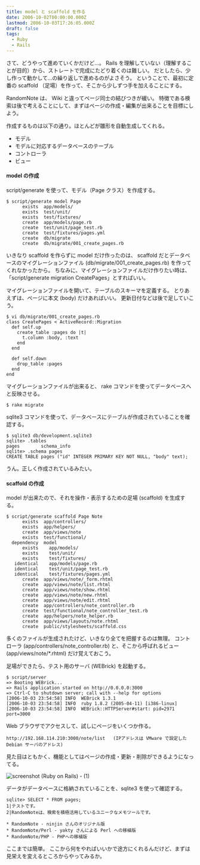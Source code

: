 ```yaml
---
title: model と scaffold を作る
date: 2006-10-02T00:00:00.000Z
lastmod: 2006-10-03T17:26:05.000Z
draft: false
tags:
  - Ruby
  - Rails
---
```


さて、どうやって進めていくかだけど…。 Rails を理解していない（理解することが目的）から、ストレートで完成にたどり着くのは難しい。 だとしたら、少し作って動かして…の繰り返しで進めるのがよさそう。 ということで、最初に定番の scaffold （足場）を作って、そこから少しずつ手を加えることにする。

RandomNote は、 Wiki と違ってページ同士の結びつきが緩い。 特徴である検索は後で考えることにして、まずはページの作成・編集が出来ることを目標にしよう。

作成するものは以下の通り。ほとんどが雛形を自動生成してくれる。

* モデル
* モデルに対応するデータベースのテーブル
* コントローラ
* ビュー

#### model の作成

script/generate を使って、モデル（Page クラス）を作成する。

```
$ script/generate model Page
      exists  app/models/
      exists  test/unit/
      exists  test/fixtures/
      create  app/models/page.rb
      create  test/unit/page_test.rb
      create  test/fixtures/pages.yml
      create  db/migrate
      create  db/migrate/001_create_pages.rb
```

いきなり scaffold を作らずに model だけ作ったのは、 scaffold だとデータベースのマイグレーションファイル (db/migrate/001\_create\_pages.rb) を作ってくれなかったから。 ちなみに、マイグレーションファイルだけ作りたい時は、「script/generate migration CreatePages」とすればいい。

マイグレーションファイルを開いて、テーブルのスキーマを定義する。 とりあえずは、ページに本文 (body) だけあればいい。 更新日付などは後で足していこう。

```
$ vi db/migrate/001_create_pages.rb
class CreatePages < ActiveRecord::Migration
  def self.up
    create_table :pages do |t|
      t.column :body, :text
    end
  end

  def self.down
    drop_table :pages
  end
end
```

マイグレーションファイルが出来ると、 rake コマンドを使ってデータベースへと反映させる。

```
$ rake migrate
```

sqlite3 コマンドを使って、データベースにテーブルが作成されていることを確認する。

```
$ sqlite3 db/development.sqlite3
sqlite> .tables
pages        schema_info
sqlite> .schema pages
CREATE TABLE pages ("id" INTEGER PRIMARY KEY NOT NULL, "body" text);
```

うん。正しく作成されているみたい。

#### scaffold の作成

model が出来たので、それを操作・表示するための足場 (scaffold) を生成する。

```
$ script/generate scaffold Page Note
      exists  app/controllers/
      exists  app/helpers/
      create  app/views/note
      exists  test/functional/
  dependency  model
      exists    app/models/
      exists    test/unit/
      exists    test/fixtures/
   identical    app/models/page.rb
   identical    test/unit/page_test.rb
   identical    test/fixtures/pages.yml
      create  app/views/note/_form.rhtml
      create  app/views/note/list.rhtml
      create  app/views/note/show.rhtml
      create  app/views/note/new.rhtml
      create  app/views/note/edit.rhtml
      create  app/controllers/note_controller.rb
      create  test/functional/note_controller_test.rb
      create  app/helpers/note_helper.rb
      create  app/views/layouts/note.rhtml
      create  public/stylesheets/scaffold.css
```

多くのファイルが生成されたけど、いきなり全てを把握するのは無理。 コントローラ (app/controllers/note\_controller.rb) と、そこから呼ばれるビュー (app/views/note/\*.rhtml) だけ覚えておこう。

足場ができたら、テスト用のサーバ (WEBrick) を起動する。

```
$ script/server
=> Booting WEBrick...
=> Rails application started on http://0.0.0.0:3000
=> Ctrl-C to shutdown server; call with --help for options
[2006-10-03 23:54:58] INFO  WEBrick 1.3.1
[2006-10-03 23:54:58] INFO  ruby 1.8.2 (2005-04-11) [i386-linux]
[2006-10-03 23:54:58] INFO  WEBrick::HTTPServer#start: pid=2971 port=3000
```

Web ブラウザでアクセスして、試しにページをいくつか作る。

```
http://192.168.114.210:3000/note/list   (IPアドレスは VMware で設定した Debian サーバのアドレス)
```

見た目はともかく、機能としてはページの作成・更新・削除ができるようになってる。

![screenshot (Ruby on Rails) - (1)](@/assets/flickr/259916834.jpg "screenshot (Ruby on Rails) - (1)")

データがデータベースに格納されていることを、sqlite3 を使って確認する。

```
sqlite> SELECT * FROM pages;
1|テストです。
2|RandomNoteは、検索を積極活用しているユニークなメモツールです。

* RandomNote - ninjin さんのオリジナル版
* RandomNote/Perl - yakty さんによる Perl への移植版
* RandomNote/PHP - PHPへの移植版
```

ここまでは簡単。 ここから何をやればいいかで途方にくれるんだけど、まずは見栄えを変えるところからやってみるか。
